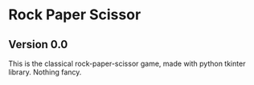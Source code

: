# Rock Paper Scissor
## Version 0.0
This is the classical rock-paper-scissor game, made with python tkinter library. Nothing fancy.